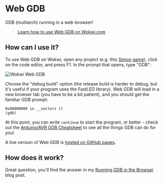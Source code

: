 # Web GDB

GDB (multiarch) running in a web-browser!

> [Learn how to use Web GDB on Wokwi.com](https://docs.wokwi.com/gdb-debugging)

## How can I use it?

To use Web GDB on Wokwi, open any project (e.g. this [Simon game](https://wokwi.com/arduino/libraries/demo/simon-game)),
click on the code editor, and press F1. In the prompt that opens, type "GDB":

![Wokwi Web GDB](https://blog.wokwi.com/content/images/2021/02/image-8.png)

Choose the "debug build" option (the release build is harder to debug, but it's useful if your program uses the FastLED library).
Web GDB will load in a new browser tab (you have to be a bit patient), and you should get the familiar GDB prompt:

```
0x00000000 in __vectors ()
(gdb)
```

At this point, you can write `continue` to start the program, or better - check out the
[Arduino/AVR GDB Cheatsheet](https://blog.wokwi.com/gdb-avr-arduino-cheatsheet/) to see all the things GDB can do for you!

A live version of Web GDB is [hosted on GitHub pages](https://wokwi.github.io/web-gdb/).

## How does it work?

Great question, you'll find the answer in my [Running GDB in the Browser](https://blog.wokwi.com/running-gdb-in-the-browser) blog post.
